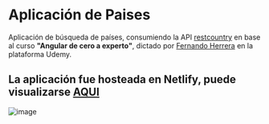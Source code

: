 # Aplicación de Paises

Aplicación de búsqueda de países, consumiendo la API [restcountry](https://restcountries.com/) en base al curso **"Angular de cero a experto"**, dictado por [Fernando Herrera](https://fernando-herrera.com/#/) en la plataforma Udemy.

## La aplicación fue hosteada en Netlify, puede visualizarse [AQUI](https://objective-bhabha-2e0684.netlify.app/)

![image](https://user-images.githubusercontent.com/50063082/140564710-a24ad450-39f7-4ca8-98c2-7cd41bfa4fd7.png)
